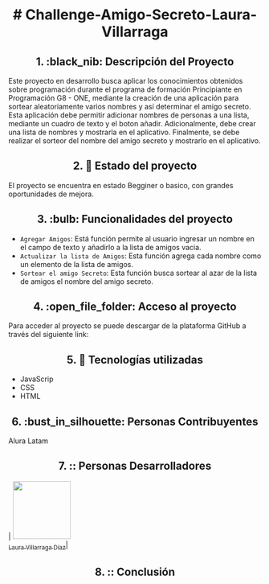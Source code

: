 
<h1 align="center"> # Challenge-Amigo-Secreto-Laura-Villarraga </h1>



<h2 align="center"> 1. :black_nib:  Descripción del Proyecto  </h2>

Este proyecto en desarrollo busca aplicar los conocimientos obtenidos sobre programación durante el programa de formación Principiante en Programación G8 - ONE, mediante la creación de una aplicación para sortear aleatoriamente varios nombres y así determinar el amigo secreto. Esta aplicación debe permitir adicionar nombres de personas a una lista, mediante un cuadro de texto y el boton añadir. Adicionalmente, debe crear una lista de nombres y mostrarla en el aplicativo. Finalmente, se debe realizar el sorteor del nombre del amigo secreto y mostrarlo en el aplicativo.


<h2 align="center">  2. 🔰 Estado del proyecto  </h2>
 El proyecto se encuentra en estado Begginer o basico, con grandes oportunidades de mejora.

 <h2 align="center"> 3. :bulb: Funcionalidades del proyecto </h2>

  - `Agregar Amigos`: Está función permite al usuario ingresar un nombre en el campo de texto y añadirlo a la lista de amigos vacia. 
  - `Actualizar la lista de Amigos`: Esta función agrega cada nombre como un elemento de la lista de amigos.
  - `Sortear el amigo Secreto`: Esta función busca sortear al azar de la lista de amigos el nombre del amigo secreto.

<h2 align="center"> 4. :open_file_folder: Acceso al proyecto </h2>

Para acceder al proyecto se puede descargar de la plataforma GitHub a través del siguiente link: 



  <h2 align="center"> 5. 📱 Tecnologías utilizadas </h2>

  - JavaScrip
  - CSS
  - HTML

  <h2 align="center"> 6. :bust_in_silhouette: Personas Contribuyentes </h2>
  Alura Latam
  
  <h2 align="center"> 7. :: Personas Desarrolladores </h2>

| [<img src="[https://avatars.githubusercontent.com/u/37356058?v=4](https://avatars.githubusercontent.com/u/137231704?s=400&u=12b42ec4d097f1c7376efb13e64904e47ab3bd1c&v=4)" width=115><br><sub>Laura Villarraga Díaz</sub>](https://github.com/LauraAVillarragaD)|
 
 <h2 align="center"> 8. :: Conclusión </h2>


